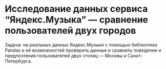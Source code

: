 # Исследование данных сервиса “Яндекс.Музыка” — сравнение пользователей двух городов

Задача: на реальных данных Яндекс.Музыки c помощью библиотеки Pandas и её возможностей проверить данные и сравнить поведение и предпочтения пользователей двух столиц — Москвы и Санкт-Петербурга.
